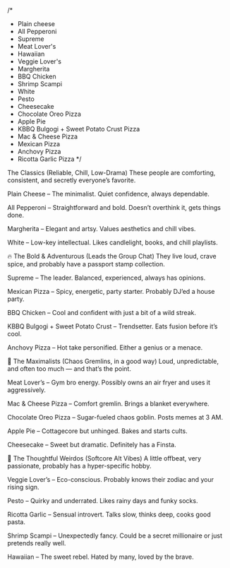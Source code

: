 /*
- Plain cheese
- All Pepperoni
- Supreme
- Meat Lover's
- Hawaiian
- Veggie Lover's
- Margherita
- BBQ Chicken
- Shrimp Scampi
- White 
- Pesto
- Cheesecake
- Chocolate Oreo Pizza
- Apple Pie
- KBBQ Bulgogi + Sweet Potato Crust Pizza
- Mac & Cheese Pizza
- Mexican Pizza
- Anchovy Pizza
- Ricotta Garlic Pizza
*/

The Classics (Reliable, Chill, Low-Drama)
These people are comforting, consistent, and secretly everyone’s favorite.

Plain Cheese – The minimalist. Quiet confidence, always dependable.

All Pepperoni – Straightforward and bold. Doesn’t overthink it, gets things done.

Margherita – Elegant and artsy. Values aesthetics and chill vibes.

White – Low-key intellectual. Likes candlelight, books, and chill playlists.

🔥 The Bold & Adventurous (Leads the Group Chat)
They live loud, crave spice, and probably have a passport stamp collection.

Supreme – The leader. Balanced, experienced, always has opinions.

Mexican Pizza – Spicy, energetic, party starter. Probably DJ’ed a house party.

BBQ Chicken – Cool and confident with just a bit of a wild streak.

KBBQ Bulgogi + Sweet Potato Crust – Trendsetter. Eats fusion before it’s cool.

Anchovy Pizza – Hot take personified. Either a genius or a menace.

🦖 The Maximalists (Chaos Gremlins, in a good way)
Loud, unpredictable, and often too much — and that’s the point.

Meat Lover’s – Gym bro energy. Possibly owns an air fryer and uses it aggressively.

Mac & Cheese Pizza – Comfort gremlin. Brings a blanket everywhere.

Chocolate Oreo Pizza – Sugar-fueled chaos goblin. Posts memes at 3 AM.

Apple Pie – Cottagecore but unhinged. Bakes and starts cults.

Cheesecake – Sweet but dramatic. Definitely has a Finsta.

🌱 The Thoughtful Weirdos (Softcore Alt Vibes)
A little offbeat, very passionate, probably has a hyper-specific hobby.

Veggie Lover’s – Eco-conscious. Probably knows their zodiac and your rising sign.

Pesto – Quirky and underrated. Likes rainy days and funky socks.

Ricotta Garlic – Sensual introvert. Talks slow, thinks deep, cooks good pasta.

Shrimp Scampi – Unexpectedly fancy. Could be a secret millionaire or just pretends really well.

Hawaiian – The sweet rebel. Hated by many, loved by the brave.
